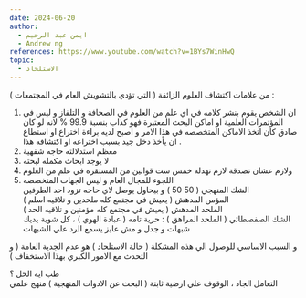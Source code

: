 ```yaml
---
date: 2024-06-20
author:
  - ايمن عبد الرحيم
  - Andrew ng
references: https://www.youtube.com/watch?v=1BYs7WinHwQ
topic:
  - الاستلحاد
---
```

من علامات اكتشاف العلوم الزائفة ( التي تؤدي بالتشويش العام في المجتمعات ) :  
  
1. ان الشخص يقوم بنشر كلامه في اي علم من العلوم في الصحافة و التلفاز و ليس في المؤتمرات العلمية او اماكن البحث المعتبرة فهو كذاب بنسبة 99.9 % لانه لو كان صادق كان اتخذ الاماكن المتخصصه في هذا الامر و اصبح لديه براءة اختراع او استطاع ان يأخذ دخل جيد بسبب اختراعه او اكتشافه هذا .  
2. معظم استدلالته حاجه شفهية  
3. لا يوجد ابحاث مكمله لبحثه  
4. ولازم عشان تصدقة لازم تهدله خمس ست قوانين من المستقره في علم من العلوم  
5. اللجوء للمجال العام و ليس الجهات المتخصصه  
الشك المنهجي ( 50 50 ) و بيحاول يوصل لاي حاجه تزود احد الطرفين  
المؤمن المدهش ( يعيش في مجتمع كله ملحدين و تلاقيه اسلم )  
الملحد المدهش ( يعيش في مجتمع كله مؤمنين و تلاقيه الحد )  
الشك الصفصطائي ( الملحد المراهق ) : حرية تامه ( عبادة الهوي ) ، كل شوية يديك شبهات و جدل و مش عايز يسمع الرد علي الشبهات  
  
و السبب الاساسي للوصول الي هذه المشكلة ( حالة الاستلحاد ) هو عدم الجدية العامة ( و التحدث مع الامور الكبري بهذا الاستخفاف )  
  
طب ايه الحل ؟  
التعامل الجاد ، الوقوف علي ارضية ثابتة ( البحث عن الادوات المنهجية ) منهج علمي